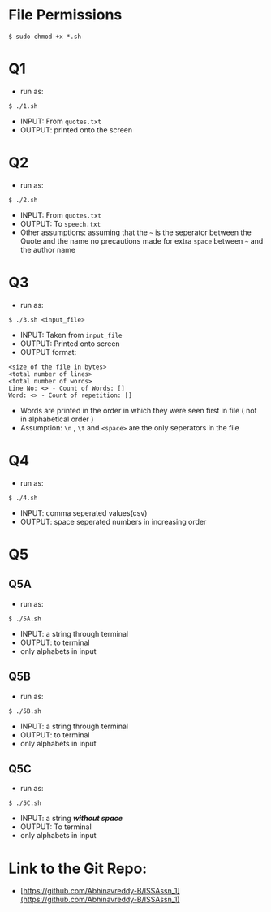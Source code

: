 # File Permissions
```
$ sudo chmod +x *.sh
```

# Q1
* run as:
```
$ ./1.sh
```
* INPUT:  From `quotes.txt`
* OUTPUT: printed onto the screen

# Q2
* run as:
```
$ ./2.sh
```
* INPUT:  From `quotes.txt`
* OUTPUT: To `speech.txt`
* Other assumptions: assuming that the `~` is the seperator between the Quote and the name no precautions made for extra `space` between `~` and the author name

# Q3
* run as:
```
$ ./3.sh <input_file>
```
* INPUT: Taken from `input_file`
* OUTPUT: Printed onto screen
* OUTPUT format:
```
<size of the file in bytes>
<total number of lines>
<total number of words>
Line No: <> - Count of Words: []
Word: <> - Count of repetition: []
```
* Words are printed in the order in which they were seen first in file ( not in alphabetical order )
* Assumption: `\n` , `\t` and `<space>` are the only seperators in the file

# Q4
* run as:
```
$ ./4.sh
```
* INPUT: comma seperated values(csv)
* OUTPUT: space seperated numbers in increasing order

# Q5
## Q5A
* run as:
```
$ ./5A.sh
```
* INPUT: a string through terminal
* OUTPUT: to terminal
* only alphabets in input

## Q5B
* run as:
```
$ ./5B.sh
```
* INPUT: a string through terminal
* OUTPUT: to terminal
* only alphabets in input

## Q5C
* run as:
```
$ ./5C.sh
```
* INPUT: a string _****without space****_
* OUTPUT: To terminal
* only alphabets in input

# Link to the Git Repo:
* [https://github.com/Abhinavreddy-B/ISSAssn_1](https://github.com/Abhinavreddy-B/ISSAssn_1)